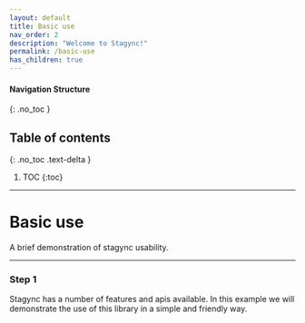 ```yaml
---
layout: default
title: Basic use
nav_order: 2
description: "Welcome to Stagync!"
permalink: /basic-use
has_children: true
---
```


#### Navigation Structure
{: .no_toc }

## Table of contents
{: .no_toc .text-delta }

1. TOC
{:toc}

---
# Basic use
A brief demonstration of stagync usability.

---

### Step 1
Stagync has a number of features and apis available. In this example we will demonstrate the use of this library in a simple and friendly way.
